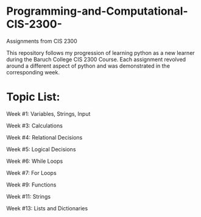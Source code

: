 # Programming-and-Computational-CIS-2300-
Assignments from CIS 2300 

This repository follows my progression of learning python as a new learner during the Baruch College CIS 2300 Course.
Each assignment revolved around a different aspect of python and was demonstrated in the corresponding week.
# Topic List:

Week #1: Variables, Strings, Input

Week #3: Calculations

Week #4: Relational Decisions

Week #5: Logical Decisions

Week #6: While Loops

Week #7: For Loops

Week #9: Functions

Week #11: Strings

Week #13: Lists and Dictionaries

